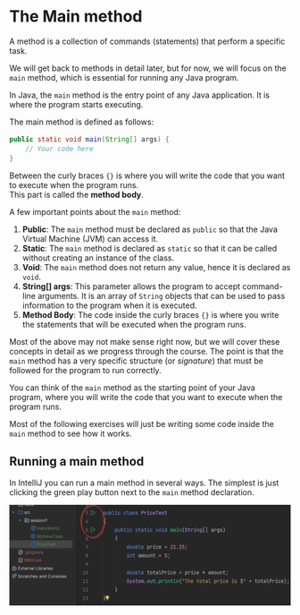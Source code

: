 # The Main method

A method is a collection of commands (statements) that perform a specific task. 

We will get back to methods in detail later, but for now, we will focus on the `main` method, which is essential for running any Java program.

In Java, the `main` method is the entry point of any Java application. It is where the program starts executing.

The main method is defined as follows:

```java
public static void main(String[] args) {
    // Your code here
}
```

Between the curly braces `{}` is where you will write the code that you want to execute when the program runs.\
This part is called the **method body**.


A few important points about the `main` method:
1. **Public**: The `main` method must be declared as `public` so that the Java Virtual Machine (JVM) can access it.
2. **Static**: The `main` method is declared as `static` so that it can be called without creating an instance of the class.
3. **Void**: The `main` method does not return any value, hence it is declared as `void`.
4. **String[] args**: This parameter allows the program to accept command-line arguments. It is an array of `String` objects that can be used to pass information to the program when it is executed.
5. **Method Body**: The code inside the curly braces `{}` is where you write the statements that will be executed when the program runs.

Most of the above may not make sense right now, but we will cover these concepts in detail as we progress through the course. The point is that the `main` method has a very specific structure (or _signature_) that must be followed for the program to run correctly.

You can think of the `main` method as the starting point of your Java program, where you will write the code that you want to execute when the program runs.

Most of the following exercises will just be writing some code inside the `main` method to see how it works.

## Running a main method

In IntelliJ you can run a main method in several ways. The simplest is just clicking the green play button next to the `main` method declaration.

![Running main method](Resources/RunningTheMainMethod.png)